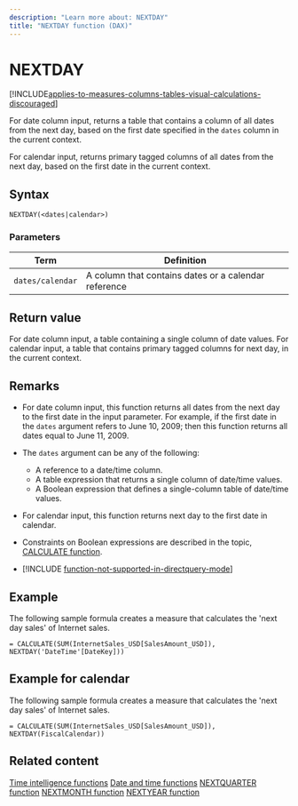```yaml
---
description: "Learn more about: NEXTDAY"
title: "NEXTDAY function (DAX)"
---
```

# NEXTDAY

[!INCLUDE[applies-to-measures-columns-tables-visual-calculations-discouraged](includes/applies-to-measures-columns-tables-visual-calculations-discouraged.md)]

For date column input, returns a table that contains a column of all dates from the next day, based on the first date specified in the `dates` column in the current context.

For calendar input, returns primary tagged columns of all dates from the next day, based on the first date in the current context.

## Syntax

```dax
NEXTDAY(<dates|calendar>)
```

### Parameters

|Term|Definition|
|--------|--------------|
|`dates/calendar`|A column that contains dates or a calendar reference|

## Return value

For date column input, a table containing a single column of date values.
For calendar input, a table that contains primary tagged columns for next day, in the current context.

## Remarks

- For date column input, this function returns all dates from the next day to the first date in the input parameter. For example, if the first date in the `dates` argument refers to June 10, 2009; then this function returns all dates equal to June 11, 2009.

- The `dates` argument can be any of the following:
  - A reference to a date/time column.
  - A table expression that returns a single column of date/time values.
  - A Boolean expression that defines a single-column table of date/time values.
  
- For calendar input, this function returns next day to the first date in calendar.

- Constraints on Boolean expressions are described in the topic, [CALCULATE function](calculate-function-dax.md).

- [!INCLUDE [function-not-supported-in-directquery-mode](includes/function-not-supported-in-directquery-mode.md)] 

## Example

The following sample formula creates a measure that calculates the 'next day sales' of Internet sales.

```dax
= CALCULATE(SUM(InternetSales_USD[SalesAmount_USD]), NEXTDAY('DateTime'[DateKey]))
```

## Example for calendar

The following sample formula creates a measure that calculates the 'next day sales' of Internet sales.

```dax
= CALCULATE(SUM(InternetSales_USD[SalesAmount_USD]), NEXTDAY(FiscalCalendar))
```

## Related content

[Time intelligence functions](time-intelligence-functions-dax.md)
[Date and time functions](date-and-time-functions-dax.md)
[NEXTQUARTER function](nextquarter-function-dax.md)
[NEXTMONTH function](nextmonth-function-dax.md)
[NEXTYEAR function](nextyear-function-dax.md)
